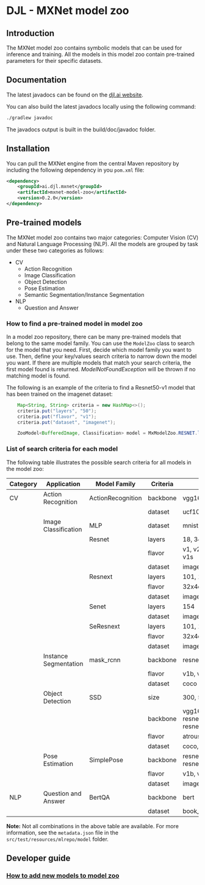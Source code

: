 # DJL - MXNet model zoo

## Introduction

The MXNet model zoo contains symbolic models that can be used for inference and training. All the models in this model zoo contain pre-trained parameters for their specific datasets.

## Documentation

The latest javadocs can be found on the [djl.ai website](https://javadoc.djl.ai/0.2.0/mxnet-model-zoo/index.html).

You can also build the latest javadocs locally using the following command:

```sh
./gradlew javadoc
```
The javadocs output is built in the build/doc/javadoc folder.


## Installation
You can pull the MXNet engine from the central Maven repository by including the following dependency in you `pom.xml` file:

```xml
<dependency>
    <groupId>ai.djl.mxnet</groupId>
    <artifactId>mxnet-model-zoo</artifactId>
    <version>0.2.0</version>
</dependency>
```

## Pre-trained models

The MXNet model zoo contains two major categories: Computer Vision (CV) and Natural Language Processing (NLP). All the models are grouped by task under these two categories as follows:


* CV
  * Action Recognition
  * Image Classification
  * Object Detection
  * Pose Estimation
  * Semantic Segmentation/Instance Segmentation
* NLP
  * Question and Answer

### How to find a pre-trained model in model zoo

In a model zoo repository, there can be many pre-trained models that belong to the same model family.
You can use the `ModelZoo` class to search for the model that you need.
First, decide which model family you want to use. Then, define your key/values search criteria
to narrow down the model you want. If there are multiple models that match your search criteria, the first
model found is returned. *ModelNotFoundException* will be thrown if no matching model is found.

The following is an example of the criteria to find a Resnet50-v1 model that has been trained on the imagenet dataset:
```java
    Map<String, String> criteria = new HashMap<>();
    criteria.put("layers", "50");
    criteria.put("flavor", "v1");
    criteria.put("dataset", "imagenet");

    ZooModel<BufferedImage, Classification> model = MxModelZoo.RESNET.loadModel(criteria, device);
``` 

### List of search criteria for each model
The following table illustrates the possible search criteria for all models in the model zoo:

| Category | Application           | Model Family      | Criteria | Possible values                                            |
|----------|-----------------------|-------------------|----------|------------------------------------------------------------|
| CV       | Action Recognition    | ActionRecognition | backbone | vgg16, inceptionv3                                         |
|          |                       |                   | dataset  | ucf101                                                     |
|          | Image Classification  | MLP               | dataset  | mnist                                                      |
|          |                       | Resnet            | layers   | 18, 34, 50, 101, 152                                       |
|          |                       |                   | flavor   | v1, v2, v1b, v1c, v1d, v1e, v1s                            |
|          |                       |                   | dataset  | imagenet, cifar10                                          |
|          |                       | Resnext           | layers   | 101, 150                                                   |
|          |                       |                   | flavor   | 32x4d, 64x4d                                               |
|          |                       |                   | dataset  | imagenet                                                   |
|          |                       | Senet             | layers   | 154                                                        |
|          |                       |                   | dataset  | imagenet                                                   |
|          |                       | SeResnext         | layers   | 101, 150                                                   |
|          |                       |                   | flavor   | 32x4d, 64x4d                                               |
|          |                       |                   | dataset  | imagenet                                                   |
|          | Instance Segmentation | mask_rcnn         | backbone | resnet18, resnet50, resnet101                              |
|          |                       |                   | flavor   | v1b, v1d                                                   |
|          |                       |                   | dataset  | coco                                                       |
|          | Object Detection      | SSD               | size     | 300, 512                                                   |
|          |                       |                   | backbone | vgg16, mobilenet, resnet18, resnet50, resnet101, resnet152 |
|          |                       |                   | flavor   | atrous, 1.0, v1, v2                                        |
|          |                       |                   | dataset  | coco, voc                                                  |
|          | Pose Estimation       | SimplePose        | backbone | resnet18, resnet50, resnet101, resnet152                   |
|          |                       |                   | flavor   | v1b, v1d                                                   |
|          |                       |                   | dataset  | imagenet                                                   |
| NLP      | Question and Answer   | BertQA            | backbone | bert                                                       |
|          |                       |                   | dataset  | book_corpus_wiki_en_uncased                                |

**Note:** Not all combinations in the above table are available. For more information, see the `metadata.json` file
in the `src/test/resources/mlrepo/model` folder.

## Developer guide

### [How to add new models to model zoo](../../docs/development/add_model_to_model-zoo.md)
